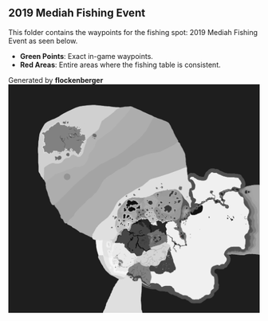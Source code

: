 ## 2019 Mediah Fishing Event
This folder contains the waypoints for the fishing spot: 2019 Mediah Fishing Event as seen below.

- **Green Points**: Exact in-game waypoints.
- **Red Areas**: Entire areas where the fishing table is consistent.

Generated by **flockenberger**
![by_flockenberger](./Preview.png)
